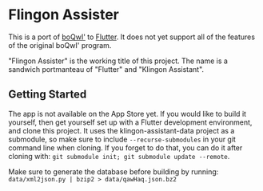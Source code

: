 # Flingon Assister

This is a port of [boQwI'](https://github.com/de7vid/klingon-assistant) to
[Flutter](https://flutter.io/). It does not yet support all of the features of
the original boQwI' program.

"Flingon Assister" is the working title of this project. The name is a sandwich
portmanteau of "Flutter" and "Klingon Assistant".

## Getting Started

The app is not available on the App Store yet. If you would like to build it
yourself, then get yourself set up with a Flutter development environment,
and clone this project. It uses the klingon-assistant-data project as a
submodule, so make sure to include `--recurse-submodules` in your git command
line when cloning. If you forget to do that, you can do it after cloning with:
`git submodule init; git submodule update --remote`.

Make sure to generate the database before building by running:
`data/xml2json.py | bzip2 > data/qawHaq.json.bz2`
